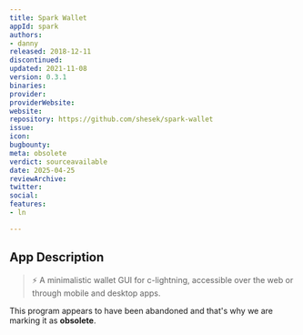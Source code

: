 ```yaml
---
title: Spark Wallet
appId: spark
authors:
- danny
released: 2018-12-11
discontinued: 
updated: 2021-11-08
version: 0.3.1
binaries: 
provider: 
providerWebsite: 
website: 
repository: https://github.com/shesek/spark-wallet
issue: 
icon: 
bugbounty: 
meta: obsolete
verdict: sourceavailable
date: 2025-04-25
reviewArchive: 
twitter: 
social: 
features: 
- ln

---
```


## App Description

> ⚡️ A minimalistic wallet GUI for c-lightning, accessible over the web or through mobile and desktop apps.

This program appears to have been abandoned and that's why we are marking it as **obsolete**.